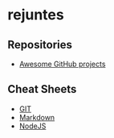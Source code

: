 # rejuntes

## Repositories
- [Awesome GitHub projects](https://github.com/sindresorhus/awesome)

## Cheat Sheets
- [GIT](http://www.cheat-sheets.org/saved-copy/git-cheat-sheet.pdf)
- [Markdown](https://github.com/adam-p/markdown-here/wiki/Markdown-Cheatsheet)
- [NodeJS](https://downloads.gosquared.com/help_sheets/11/Node%20Help%20Sheet.pdf)
